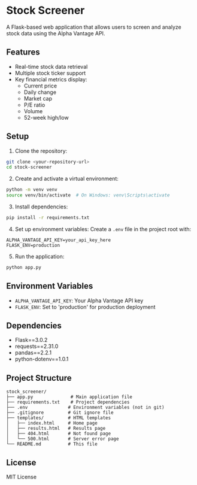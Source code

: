 # Stock Screener

A Flask-based web application that allows users to screen and analyze stock data using the Alpha Vantage API.

## Features

- Real-time stock data retrieval
- Multiple stock ticker support
- Key financial metrics display:
  - Current price
  - Daily change
  - Market cap
  - P/E ratio
  - Volume
  - 52-week high/low

## Setup

1. Clone the repository:
```bash
git clone <your-repository-url>
cd stock-screener
```

2. Create and activate a virtual environment:
```bash
python -m venv venv
source venv/bin/activate  # On Windows: venv\Scripts\activate
```

3. Install dependencies:
```bash
pip install -r requirements.txt
```

4. Set up environment variables:
Create a `.env` file in the project root with:
```
ALPHA_VANTAGE_API_KEY=your_api_key_here
FLASK_ENV=production
```

5. Run the application:
```bash
python app.py
```

## Environment Variables

- `ALPHA_VANTAGE_API_KEY`: Your Alpha Vantage API key
- `FLASK_ENV`: Set to 'production' for production deployment

## Dependencies

- Flask==3.0.2
- requests==2.31.0
- pandas==2.2.1
- python-dotenv==1.0.1

## Project Structure

```
stock_screener/
├── app.py              # Main application file
├── requirements.txt    # Project dependencies
├── .env               # Environment variables (not in git)
├── .gitignore         # Git ignore file
├── templates/         # HTML templates
│   ├── index.html     # Home page
│   ├── results.html   # Results page
│   ├── 404.html       # Not found page
│   └── 500.html       # Server error page
└── README.md          # This file
```

## License

MIT License 